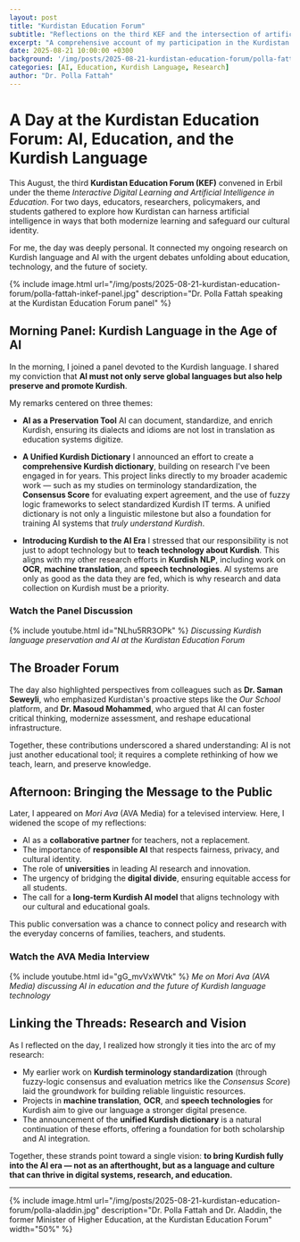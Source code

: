 ```yaml
---
layout: post
title: "Kurdistan Education Forum"
subtitle: "Reflections on the third KEF and the intersection of artificial intelligence with Kurdish language preservation"
excerpt: "A comprehensive account of my participation in the Kurdistan Education Forum, discussing AI's role in preserving Kurdish language and announcing the unified Kurdish dictionary project."
date: 2025-08-21 10:00:00 +0300
background: '/img/posts/2025-08-21-kurdistan-education-forum/polla-fattah-on-ava-media.png'
categories: [AI, Education, Kurdish Language, Research]
author: "Dr. Polla Fattah"
---
```


# A Day at the Kurdistan Education Forum: AI, Education, and the Kurdish Language

This August, the third **Kurdistan Education Forum (KEF)** convened in Erbil under the theme *Interactive Digital Learning and Artificial Intelligence in Education*. For two days, educators, researchers, policymakers, and students gathered to explore how Kurdistan can harness artificial intelligence in ways that both modernize learning and safeguard our cultural identity.

For me, the day was deeply personal. It connected my ongoing research on Kurdish language and AI with the urgent debates unfolding about education, technology, and the future of society.

{% include image.html 
  url="/img/posts/2025-08-21-kurdistan-education-forum/polla-fattah-inkef-panel.jpg"
  description="Dr. Polla Fattah speaking at the Kurdistan Education Forum panel"
%}


## Morning Panel: Kurdish Language in the Age of AI

In the morning, I joined a panel devoted to the Kurdish language. I shared my conviction that **AI must not only serve global languages but also help preserve and promote Kurdish**.

My remarks centered on three themes:

* **AI as a Preservation Tool**
  AI can document, standardize, and enrich Kurdish, ensuring its dialects and idioms are not lost in translation as education systems digitize.

* **A Unified Kurdish Dictionary**
  I announced an effort to create a **comprehensive Kurdish dictionary**, building on research I've been engaged in for years. This project links directly to my broader academic work — such as my studies on terminology standardization, the **Consensus Score** for evaluating expert agreement, and the use of fuzzy logic frameworks to select standardized Kurdish IT terms. A unified dictionary is not only a linguistic milestone but also a foundation for training AI systems that *truly understand Kurdish*.

* **Introducing Kurdish to the AI Era**
  I stressed that our responsibility is not just to adopt technology but to **teach technology about Kurdish**. This aligns with my other research efforts in **Kurdish NLP**, including work on **OCR**, **machine translation**, and **speech technologies**. AI systems are only as good as the data they are fed, which is why research and data collection on Kurdish must be a priority.


### Watch the Panel Discussion

{% include youtube.html id="NLhu5RR3OPk" %}
*Discussing Kurdish language preservation and AI at the Kurdistan Education Forum*




## The Broader Forum

The day also highlighted perspectives from colleagues such as **Dr. Saman Seweyli**, who emphasized Kurdistan's proactive steps like the *Our School* platform, and **Dr. Masoud Mohammed**, who argued that AI can foster critical thinking, modernize assessment, and reshape educational infrastructure.

Together, these contributions underscored a shared understanding: AI is not just another educational tool; it requires a complete rethinking of how we teach, learn, and preserve knowledge.



## Afternoon: Bringing the Message to the Public

Later, I appeared on *Mori Ava* (AVA Media) for a televised interview. Here, I widened the scope of my reflections:

* AI as a **collaborative partner** for teachers, not a replacement.
* The importance of **responsible AI** that respects fairness, privacy, and cultural identity.
* The role of **universities** in leading AI research and innovation.
* The urgency of bridging the **digital divide**, ensuring equitable access for all students.
* The call for a **long-term Kurdish AI model** that aligns technology with our cultural and educational goals.

This public conversation was a chance to connect policy and research with the everyday concerns of families, teachers, and students.

### Watch the AVA Media Interview

{% include youtube.html id="gG_mvVxWVtk" %}
*Me on Mori Ava (AVA Media) discussing AI in education and the future of Kurdish language technology*


## Linking the Threads: Research and Vision

As I reflected on the day, I realized how strongly it ties into the arc of my research:

* My earlier work on **Kurdish terminology standardization** (through fuzzy-logic consensus and evaluation metrics like the *Consensus Score*) laid the groundwork for building reliable linguistic resources.
* Projects in **machine translation**, **OCR**, and **speech technologies** for Kurdish aim to give our language a stronger digital presence.
* The announcement of the **unified Kurdish dictionary** is a natural continuation of these efforts, offering a foundation for both scholarship and AI integration.

Together, these strands point toward a single vision: **to bring Kurdish fully into the AI era — not as an afterthought, but as a language and culture that can thrive in digital systems, research, and education.**

---

{% include image.html 
  url="/img/posts/2025-08-21-kurdistan-education-forum/polla-aladdin.jpg"
  description="Dr. Polla Fattah and Dr. Aladdin, the former Minister of Higher Education, at the Kurdistan Education Forum"
  width="50%"
%}

